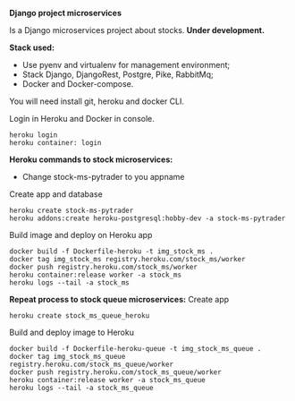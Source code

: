 **Django project microservices**

Is a Django microservices project about stocks. **Under development.**

**Stack used:**

- Use pyenv and virtualenv for management environment;
- Stack Django, DjangoRest, Postgre, Pike, RabbitMq;
- Docker and Docker-compose.

You will need install git, heroku and docker CLI.

Login in Heroku and Docker in console.
```
heroku login
heroku container: login
```

**Heroku commands to stock microservices:**
- Change stock-ms-pytrader to you appname

Create app and database
```
heroku create stock-ms-pytrader
heroku addons:create heroku-postgresql:hobby-dev -a stock-ms-pytrader
```

Build image and deploy on Heroku app
```
docker build -f Dockerfile-heroku -t img_stock_ms .
docker tag img_stock_ms registry.heroku.com/stock_ms/worker
docker push registry.heroku.com/stock_ms/worker
heroku container:release worker -a stock_ms
heroku logs --tail -a stock_ms
```


**Repeat process to stock queue microservices:**
Create app
```
heroku create stock_ms_queue_heroku
```
Build and deploy image to Heroku
```
docker build -f Dockerfile-heroku-queue -t img_stock_ms_queue .
docker tag img_stock_ms_queue registry.heroku.com/stock_ms_queue/worker
docker push registry.heroku.com/stock_ms_queue/worker
heroku container:release worker -a stock_ms_queue
heroku logs --tail -a stock_ms_queue
```